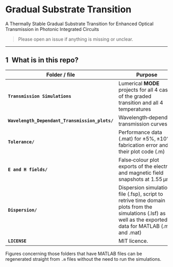 # Gradual Substrate Transition
A Thermally Stable Gradual Substrate Transition for Enhanced Optical Transmission in Photonic Integrated Circuits

> Please open an issue if anything is missing or unclear.

---

## 1 What is in this repo?

| Folder / file | Purpose | Figure(s) |
| -------------- | ------- | -- |
| **`Transmission Simulations`** | Lumerical **MODE** projects for all 4 cases of the graded transition and all 4 temperatures | Fig. 1 & Fig. 6
| **`Wavelength_Dependant_Transmission_plots/`** | Wavelength‑dependent transmission curves | Fig. 3
| **`Tolerance/`** | Performance data (.mat) for ±5%, ±10% fabrication error and their plot code (.m) | Fig. 4
| **`E and H fields/`** | False‑colour plot exports of the electric and magnetic field snapshots at 1.55 µm | Fig. 5
| **`Dispersion/`** | Dispersion simulation file (.fsp), script to retrive time domain plots from the simulations (.lsf) as well as the exported data for MATLAB (.m and .mat) | Fig. 7
| **`LICENSE`** | MIT licence. |

Figures concerning those folders that have MATLAB files can be regenerated straight from `.m` files without the need to run the simulations.


